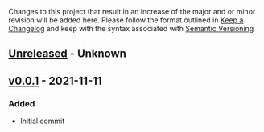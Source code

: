 Changes to this project that result in an increase of the major and or minor revision will be added here. Please follow the format outlined in [Keep a Changelog](http://keepachangelog.com/en/1.0.0/) and keep with the syntax associated with [Semantic Versioning](https://semver.org/)

## [Unreleased] - Unknown

## [v0.0.1] - 2021-11-11
### Added
- Initial commit

[Unreleased]: https://github.com/UCO-HPC/buddy_jupyter/compare/v0.0.1...devel
[v0.0.1]: https://github.com/UCO-HPC/buddy_jupyter/releases/tag/v0.0.1

